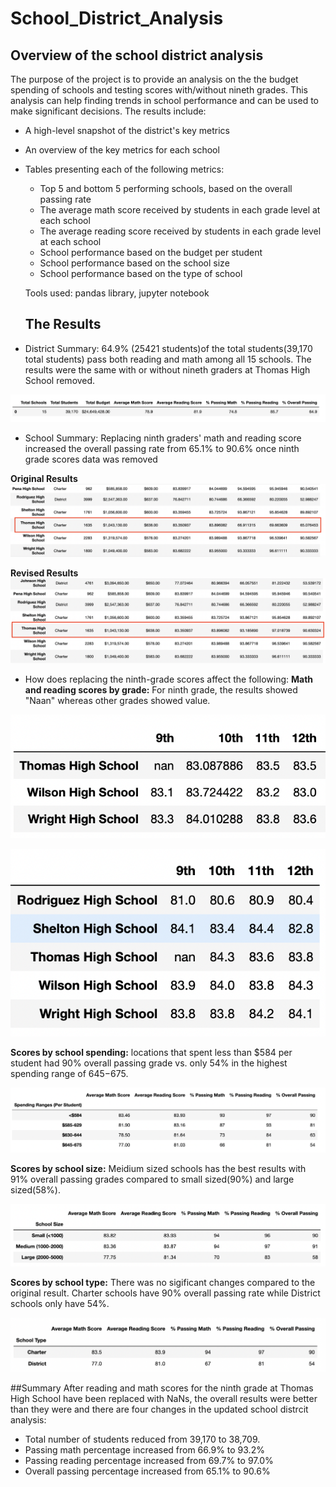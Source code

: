 # School_District_Analysis

## Overview of the school district analysis

The purpose of the project is to provide an analysis on the the budget spending of schools and testing scores with/without nineth grades. This analysis can help finding trends in school performance and can be used to make significant decisions. The results include:

* A high-level snapshot of the district's key metrics
* An overview of the key metrics for each school
* Tables presenting each of the following metrics:
	* Top 5 and bottom 5 performing schools, based on the overall passing rate
	* The average math score received by students in each grade level at each school
	* The average reading score received by students in each grade level at each school
	* School performance based on the budget per student
	* School performance based on the school size 
	* School performance based on the type of school
  
  Tools used: pandas library, jupyter notebook
  
  ## The Results
- District Summary: 64.9% (25421 students)of the total students(39,170 total students) pass both reading and math among all 15 schools. The results were the same with or without nineth graders at Thomas High School removed.

![district_summary](https://github.com/tiffanylin706/School_District_Analysis/blob/e0a3e5481dc7793bd5864b5515db6640de340bfc/Resources/district_summary.png)
 
- School Summary: Replacing ninth graders' math and reading score increased the overall passing rate from 65.1% to 90.6% once ninth grade scores data was removed
 
 **Original Results**
 ![Original](https://github.com/tiffanylin706/School_District_Analysis/blob/e0a3e5481dc7793bd5864b5515db6640de340bfc/Resources/school_summary_original.png)
 
 **Revised Results**
 ![Revised](https://github.com/tiffanylin706/School_District_Analysis/blob/e0a3e5481dc7793bd5864b5515db6640de340bfc/Resources/school_summary_revised.png)

- How does replacing the ninth-grade scores affect the following:
**Math and reading scores by grade:** For ninth grade, the results showed "Naan" whereas other grades showed value.

![math_result](https://github.com/tiffanylin706/School_District_Analysis/blob/e0a3e5481dc7793bd5864b5515db6640de340bfc/Resources/replace_math_scores.png)

![reading_result](https://github.com/tiffanylin706/School_District_Analysis/blob/e0a3e5481dc7793bd5864b5515db6640de340bfc/Resources/replace_reading_score.png)

**Scores by school spending:** locations that spent less than $584 per student had 90% overall passing grade vs. only 54% in the highest spending range of $645-$675.

![spending](https://github.com/tiffanylin706/School_District_Analysis/blob/e0a3e5481dc7793bd5864b5515db6640de340bfc/Resources/scores_by_spending.png)

**Scores by school size:** Meidium sized schools has the best results with 91% overall passing grades compared to small sized(90%) and large sized(58%).

![size](https://github.com/tiffanylin706/School_District_Analysis/blob/e0a3e5481dc7793bd5864b5515db6640de340bfc/Resources/scores_by_size.png)

**Scores by school type:** There was no sigificant changes compared to the original result. Charter schools have 90% overall passing rate while District schools only have 54%.

![type](https://github.com/tiffanylin706/School_District_Analysis/blob/e0a3e5481dc7793bd5864b5515db6640de340bfc/Resources/scores_by_type.png)

##Summary
After reading and math scores for the ninth grade at Thomas High School have been replaced with NaNs, the overall results were better than they were and there are four changes in the updated school distrcit analysis:

* Total number of students reduced from 39,170 to 38,709.
* Passing math percentage increased from 66.9% to 93.2%
* Passing reading percentage increased from 69.7% to 97.0%
* Overall passing percentage increased from 65.1% to 90.6%
